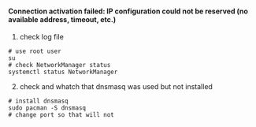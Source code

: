 #### Connection activation failed: IP configuration could not be reserved (no available address, timeout, etc.)
1. check log file
```shell
# use root user
su
# check NetworkManager status
systemctl status NetworkManager
```
2. check and whatch that dnsmasq was used but not installed
```shell
# install dnsmasq
sudo pacman -S dnsmasq
# change port so that will not